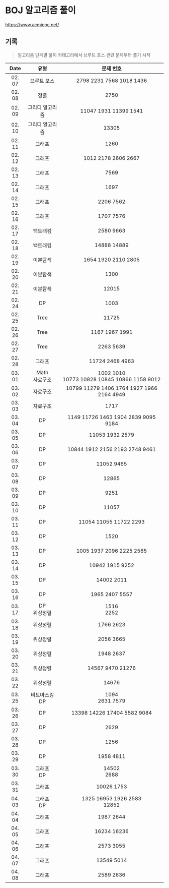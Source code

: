 # BOJ 알고리즘 풀이
https://www.acmicpc.net/

## 기록
> 알고리즘 단계별 풀이 카테고리에서 브루트 포스 관련 문제부터 풀기 시작

| Date | 유형 | 문제 번호 |
|:----:|:----:|:----:|
| 02. 07 |  브루트 포스 | 2798 2231 7568 1018 1436 |
| 02. 08 | 정렬 | 2750 |
| 02. 09 | 그리디 알고리즘 | 11047 1931 11399 1541 |
| 02. 10 | 그리디 알고리즘 | 13305 |
| 02. 11 | 그래프 | 1260 |
| 02. 12 | 그래프 | 1012 2178 2606 2667 |
| 02. 13 | 그래프 | 7569 |
| 02. 14 | 그래프 | 1697 |
| 02. 15 | 그래프 | 2206 7562 |
| 02. 16 | 그래프 | 1707 7576 |
| 02. 17 | 백트래킹 | 2580 9663 |
| 02. 18 | 백트래킹 | 14888 14889 |
| 02. 19 | 이분탐색 | 1654 1920 2110 2805 |
| 02. 20 | 이분탐색 | 1300 |
| 02. 21 | 이분탐색 | 12015 |
| 02. 24 | DP | 1003 |
| 02. 25 | Tree | 11725|
| 02. 26 | Tree | 1167 1967 1991 |
| 02. 27 | Tree | 2263 5639 |
| 02. 28 | 그래프 | 11724 2468 4963 |
| 03. 01 | Math </br> 자료구조 | 1002 1010 </br> 10773 10828 10845 10866 1158 9012 |
| 03. 02 | 자료구조 | 10799 11279 1406 1764 1927 1966 2164 4949 |
| 03. 03 | 자료구조 | 1717 |
| 03. 04 | DP | 1149 11726 1463 1904 2839 9095 9184 |
| 03. 05 | DP | 11053 1932 2579 |
| 03. 06 | DP | 10844 1912 2156 2193 2748 9461 |
| 03. 07 | DP | 11052 9465 |
| 03. 08 | DP | 12865 |
| 03. 09 | DP | 9251 |
| 03. 10 | DP | 11057 |
| 03. 11 | DP | 11054 11055 11722 2293 |
| 03. 12 | DP | 1520 |
| 03. 13 | DP | 1005 1937 2096 2225 2565 |
| 03. 14 | DP | 10942 1915 9252 |
| 03. 15 | DP | 14002 2011 |
| 03. 16 | DP | 1965 2407 5557 |
| 03. 17 | DP </br> 위상정렬 | 1516 </br> 2252 |
| 03. 18 | 위상정렬 | 1766 2623 |
| 03. 19 | 위상정렬 | 2056 3665 |
| 03. 20 | 위상정렬 | 1948 2637 |
| 03. 21 | 위상정렬 | 14567 9470 21276 |
| 03. 22 | 위상정렬 | 14676 |
| 03. 25 | 비트마스킹 </br> DP | 1094 </br> 2631 7579 |
| 03. 26 | DP | 13398 14226 17404 5582 9084 |
| 03. 27 | DP | 2629 |
| 03. 28 | DP | 1256 |
| 03. 29 | DP | 1958 4811 |
| 03. 30 | 그래프 </br> DP | 14502 </br> 2688 |
| 03. 31 | 그래프 | 10026 1753 |
| 04. 03 | 그래프 </br> DP | 1325 16953 1926 2583 </br> 12852 |
| 04. 04 | 그래프 | 1987 2644 |
| 04. 05 | 그래프 | 16234 16236 |
| 04. 06 | 그래프 | 2573 3055 |
| 04. 07 | 그래프 | 13549 5014 |
| 04. 08 | 그래프 | 2589 2636 |
